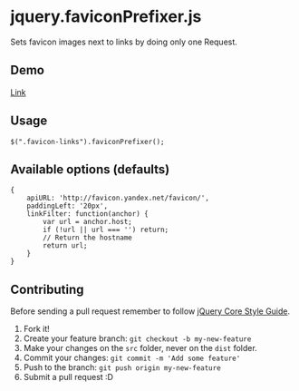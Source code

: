 # jquery.faviconPrefixer.js

Sets favicon images next to links by doing only one Request.

## Demo

[Link](http://rawgit.com/HaNdTriX/jquery.faviconPrefixer.js/master/demo/index.html)

## Usage 

    $(".favicon-links").faviconPrefixer();

## Available options (defaults)

	{
		apiURL: 'http://favicon.yandex.net/favicon/',
		paddingLeft: '20px',
        linkFilter: function(anchor) {
            var url = anchor.host;
            if (!url || url === '') return;
        	// Return the hostname
            return url;
        }
	}

## Contributing

Before sending a pull request remember to follow [jQuery Core Style Guide](http://contribute.jquery.org/style-guide/js/).

1. Fork it!
2. Create your feature branch: `git checkout -b my-new-feature`
3. Make your changes on the `src` folder, never on the `dist` folder.
4. Commit your changes: `git commit -m 'Add some feature'`
5. Push to the branch: `git push origin my-new-feature`
6. Submit a pull request :D
